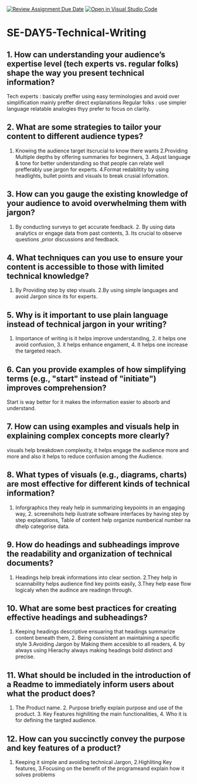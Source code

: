 [![Review Assignment Due Date](https://classroom.github.com/assets/deadline-readme-button-22041afd0340ce965d47ae6ef1cefeee28c7c493a6346c4f15d667ab976d596c.svg)](https://classroom.github.com/a/zsAR-pyY)
[![Open in Visual Studio Code](https://classroom.github.com/assets/open-in-vscode-2e0aaae1b6195c2367325f4f02e2d04e9abb55f0b24a779b69b11b9e10269abc.svg)](https://classroom.github.com/online_ide?assignment_repo_id=18466074&assignment_repo_type=AssignmentRepo)
# SE-DAY5-Technical-Writing
## 1. How can understanding your audience’s expertise level (tech experts vs. regular folks) shape the way you present technical information?
Tech experts  : basicaly preffer using easy terminologies and avoid over simplification mainly preffer direct explanations
Regular folks : use simpler language relatable analogies thyy prefer to focus on clarity.
## 2. What are some strategies to tailor your content to different audience types? 
1. Knowing the audience target itscrucial to know there wants 2.Providing Multiple depths by offering summaries for beginners, 3. Adjust language & tone  for better understanding so that people can relate well prefferably use jargon for experts. 4.Format redablitity by using headlights, bullet points and visuals to break crusial infomation.
## 3. How can you gauge the existing knowledge of your audience to avoid overwhelming them with jargon?
 1. By conducting surveys to get accurate feedback. 2. By using data analytics or engage data from past contents, 3. Its crucial to observe questions ,prior discussions and feedback.
## 4. What techniques can you use to ensure your content is accessible to those with limited technical knowledge?
1. By Providing step by step visuals. 2.By using simple languages and avoid Jargon since its for experts. 
## 5. Why is it important to use plain language instead of technical jargon in your writing?
1. Importance of writing is it helps improve understanding, 2. it helps one avoid confusion, 3. it helps enhance engament, 4. It helps one increase the targeted reach.
## 6. Can you provide examples of how simplifying terms (e.g., "start" instead of "initiate") improves comprehension?
Start is way better for it makes the information easier to absorb and understand.
## 7. How can using examples and visuals help in explaining complex concepts more clearly?
visuals help breakdown complexity,  it helps engage the audience more and more and also it helps to reduce confusion among the Audience.
## 8. What types of visuals (e.g., diagrams, charts) are most effective for different kinds of technical information?
1. Inforgraphics they realy help in summarizing keypoints in an engaging way, 2. screenshots help ilustrate software interfaces by having step by step explanations, Table of content help organize numberical number na dhelp categorise data.
## 9. How do headings and subheadings improve the readability and organization of technical documents?
1. Headings help break informations into clear section. 2.They help in scannability helps audience find key points easily, 3.They help ease flow logicaly when the audince are readingn through.
## 10. What are some best practices for creating effective headings and subheadings?
1. Keeping headings descriptive ensuaring that headings summarize content beneath them, 2. Being consistent an maintaining a specific style 3.Avoiding Jargon by Making them accesible to all readers, 4. by always using Hierachy always making headings bold distinct and precise.
## 11. What should be included in the introduction of a Readme to immediately inform users about what the product does?
1. The Product name. 2. Purpose briefly explain purpose and use of the product. 3. Key Features
 highiliting the main functionalities, 4. Who it is for defining the targted audience. 
## 12. How can you succinctly convey the purpose and key features of a product?
1. Keeping it simple and avoiding technical Jargon, 2.Highliting Key features, 3.Focusing on the benefit of the programeand explain how it solves problems

